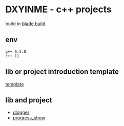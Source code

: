 <h1>DXYINME - c++ projects</h1>


build in [blade build](https://github.com/chen3feng/blade-build).

## env

    g++ 6.3.0
    c++ 11

## lib or project introduction template

[template](template.md)


## lib and project

- [dlogger](/util/dlogger/README.md)
- [progress_show](/util/progress_show/README.md)
